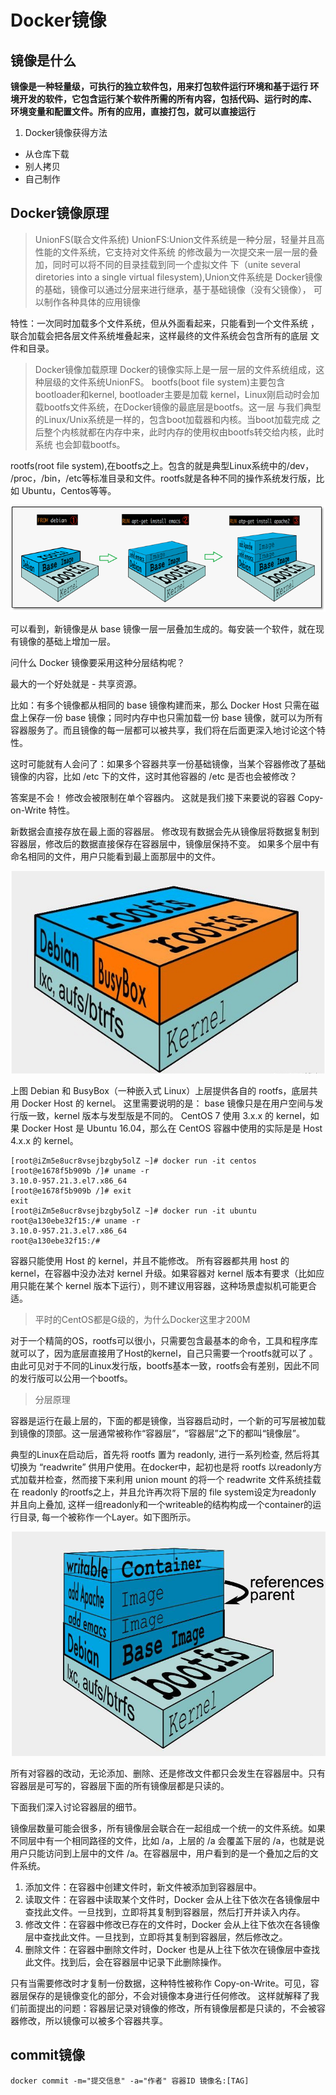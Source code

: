 # Docker镜像

## 镜像是什么

**镜像是一种轻量级，可执行的独立软件包，用来打包软件运行环境和基于运行
环境开发的软件，它包含运行某个软件所需的所有内容，包括代码、运行时的库、
环境变量和配置文件。所有的应用，直接打包，就可以直接运行**

1. Docker镜像获得方法

* 从仓库下载
* 别人拷贝
* 自己制作

## Docker镜像原理

> UnionFS(联合文件系统)
UnionFS:Union文件系统是一种分层，轻量并且高性能的文件系统，它支持对文件系统
的修改最为一次提交来一层一层的叠加，同时可以将不同的目录挂载到同一个虚拟文件
下（unite several diretories into a single virtual filesystem),Union文件系统是
Docker镜像的基础，镜像可以通过分层来进行继承，基于基础镜像（没有父镜像），
可以制作各种具体的应用镜像

特性：一次同时加载多个文件系统，但从外面看起来，只能看到一个文件系统
，联合加载会把各层文件系统堆叠起来，这样最终的文件系统会包含所有的底层
文件和目录。

> Docker镜像加载原理
Docker的镜像实际上是一层一层的文件系统组成，这种层级的文件系统UnionFS。
bootfs(boot file system)主要包含bootloader和kernel, bootloader主要是加载
kernel，Linux刚启动时会加载bootfs文件系统，在Docker镜像的最底层是bootfs。这一层
与我们典型的Linux/Unix系统是一样的，包含boot加载器和内核。当boot加载完成
之后整个内核就都在内存中来，此时内存的使用权由bootfs转交给内核，此时系统
也会卸载bootfs。

rootfs(root file system),在bootfs之上。包含的就是典型Linux系统中的/dev，
/proc，/bin，/etc等标准目录和文件。rootfs就是各种不同的操作系统发行版，比如
Ubuntu，Centos等等。

![Docker的镜像分层](image/09_5_1.png) 

可以看到，新镜像是从 base 镜像一层一层叠加生成的。每安装一个软件，就在现有镜像的基础上增加一层。

问什么 Docker 镜像要采用这种分层结构呢？

最大的一个好处就是 - 共享资源。

比如：有多个镜像都从相同的 base 镜像构建而来，那么 Docker Host 只需在磁盘上保存一份 base 镜像；同时内存中也只需加载一份 base 镜像，就可以为所有容器服务了。而且镜像的每一层都可以被共享，我们将在后面更深入地讨论这个特性。

这时可能就有人会问了：如果多个容器共享一份基础镜像，当某个容器修改了基础镜像的内容，比如 /etc 下的文件，这时其他容器的 /etc 是否也会被修改？

答案是不会！
修改会被限制在单个容器内。
这就是我们接下来要说的容器 Copy-on-Write 特性。

新数据会直接存放在最上面的容器层。
修改现有数据会先从镜像层将数据复制到容器层，修改后的数据直接保存在容器层中，镜像层保持不变。
如果多个层中有命名相同的文件，用户只能看到最上面那层中的文件。

![Docker分层](image/09_5_2.png) 

上图 Debian 和 BusyBox（一种嵌入式 Linux）上层提供各自的 rootfs，底层共用 Docker Host 的 kernel。
这里需要说明的是：
base 镜像只是在用户空间与发行版一致，kernel 版本与发型版是不同的。
CentOS 7 使用 3.x.x 的 kernel，如果 Docker Host 是 Ubuntu 16.04，那么在 CentOS 容器中使用的实际是是 Host 4.x.x 的 kernel。

```shell
[root@iZm5e8ucr8vsejbzgby5olZ ~]# docker run -it centos
[root@e1678f5b909b /]# uname -r
3.10.0-957.21.3.el7.x86_64
[root@e1678f5b909b /]# exit
exit
[root@iZm5e8ucr8vsejbzgby5olZ ~]# docker run -it ubuntu
root@a130ebe32f15:/# uname -r
3.10.0-957.21.3.el7.x86_64
root@a130ebe32f15:/#
```

容器只能使用 Host 的 kernel，并且不能修改。
所有容器都共用 host 的 kernel，在容器中没办法对 kernel 升级。如果容器对 kernel 版本有要求（比如应用只能在某个 kernel 版本下运行），则不建议用容器，这种场景虚拟机可能更合适。

> 平时的CentOS都是G级的，为什么Docker这里才200M

对于一个精简的OS，rootfs可以很小，只需要包含最基本的命令，工具和程序库
就可以了，因为底层直接用了Host的kernel，自己只需要一个rootfs就可以了
。由此可见对于不同的Linux发行版，bootfs基本一致，rootfs会有差别，因此不同
的发行版可以公用一个bootfs。

> 分层原理

容器是运行在最上层的，下面的都是镜像，当容器启动时，一个新的可写层被加载到镜像的顶部。这一层通常被称作“容器层”，“容器层”之下的都叫“镜像层”。

典型的Linux在启动后，首先将 rootfs 置为 readonly, 进行一系列检查, 然后将其切换为 “readwrite” 供用户使用。在docker中，起初也是将 rootfs 以readonly方式加载并检查，然而接下来利用 union mount 的将一个 readwrite 文件系统挂载在 readonly 的rootfs之上，并且允许再次将下层的 file system设定为readonly 并且向上叠加, 这样一组readonly和一个writeable的结构构成一个container的运行目录, 每一个被称作一个Layer。如下图所示。

![分层原理](image/09_5_3.png) 

所有对容器的改动，无论添加、删除、还是修改文件都只会发生在容器层中。只有容器层是可写的，容器层下面的所有镜像层都是只读的。

下面我们深入讨论容器层的细节。

镜像层数量可能会很多，所有镜像层会联合在一起组成一个统一的文件系统。如果不同层中有一个相同路径的文件，比如 /a，上层的 /a 会覆盖下层的 /a，也就是说用户只能访问到上层中的文件 /a。在容器层中，用户看到的是一个叠加之后的文件系统。

1. 添加文件：在容器中创建文件时，新文件被添加到容器层中。
2. 读取文件：在容器中读取某个文件时，Docker 会从上往下依次在各镜像层中查找此文件。一旦找到，立即将其复制到容器层，然后打开并读入内存。
3. 修改文件：在容器中修改已存在的文件时，Docker 会从上往下依次在各镜像层中查找此文件。一旦找到，立即将其复制到容器层，然后修改之。
4. 删除文件：在容器中删除文件时，Docker 也是从上往下依次在镜像层中查找此文件。找到后，会在容器层中记录下此删除操作。

只有当需要修改时才复制一份数据，这种特性被称作 Copy-on-Write。可见，容器层保存的是镜像变化的部分，不会对镜像本身进行任何修改。
这样就解释了我们前面提出的问题：容器层记录对镜像的修改，所有镜像层都是只读的，不会被容器修改，所以镜像可以被多个容器共享。

## commit镜像

```shell
docker commit -m="提交信息" -a="作者" 容器ID 镜像名:[TAG]
```
